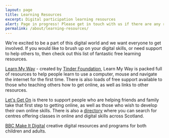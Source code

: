 ```yaml
---
layout: page
title: Learning Resources
excerpt: Digital participation learning resources
alert: Page in progress! Please get in touch with us if there are any resources you think should be added to this page
permalink: /about/learning-resources/
---
```


We're excited to be a part of this digital world and we want everyone to get involved. If you would like to brush up on your digital skills, or need support to help others to, then check out this list of fantastic free learning resources.

[Learn My Way](http://scotland.learnmyway.com/#) - created by [Tinder Foundation](http://www.tinderfoundation.org/), Learn My Way is packed full of resources to help people learn to use a computer, mouse and navigate the internet for the first time. There is also loads of free support available to those who teaching others how to get online, as well as links to other resources.

[Let's Get On](http://www.letsgeton.scot/) is there to support people who are helping friends and family take that first step to getting online, as well as those who wish to develop their own online skills. There is also a [directory](http://www.letsgeton.scot/learning-directory/) where you can search for centres offering classes in online and digital skills across Scotland.  

[BBC Make It Digital](http://www.bbc.co.uk/makeitdigital) creative digital resources and programs for both children and adults.





